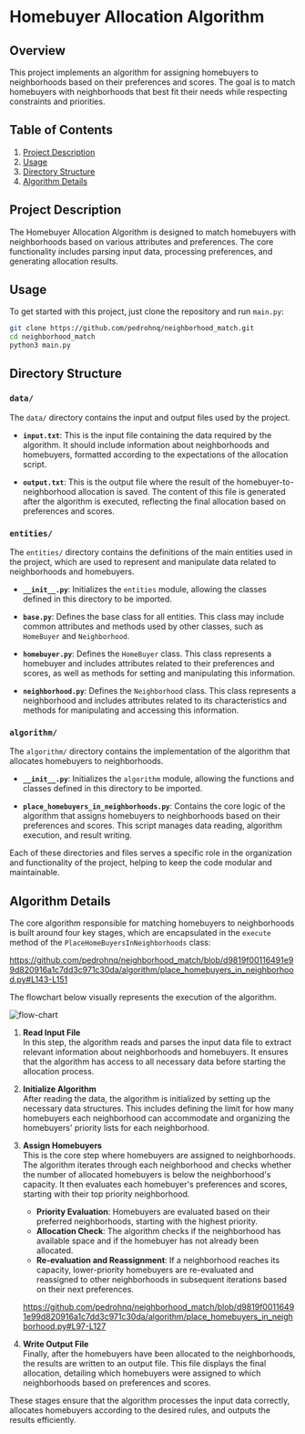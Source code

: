 # Homebuyer Allocation Algorithm

## Overview

This project implements an algorithm for assigning homebuyers to neighborhoods based on their preferences and scores. The goal is to match homebuyers with neighborhoods that best fit their needs while respecting constraints and priorities.

## Table of Contents

1. [Project Description](#project-description)
2. [Usage](#usage)
3. [Directory Structure](#directory-structure)
4. [Algorithm Details](#algorithm-details)

## Project Description

The Homebuyer Allocation Algorithm is designed to match homebuyers with neighborhoods based on various attributes and preferences. The core functionality includes parsing input data, processing preferences, and generating allocation results.

## Usage

To get started with this project, just clone the repository and run `main.py`:

```bash
git clone https://github.com/pedrohnq/neighborhood_match.git
cd neighborhood_match
python3 main.py
```

## Directory Structure

### `data/`

The `data/` directory contains the input and output files used by the project.

- **`input.txt`**: This is the input file containing the data required by the algorithm. It should include information about neighborhoods and homebuyers, formatted according to the expectations of the allocation script.

- **`output.txt`**: This is the output file where the result of the homebuyer-to-neighborhood allocation is saved. The content of this file is generated after the algorithm is executed, reflecting the final allocation based on preferences and scores.

### `entities/`

The `entities/` directory contains the definitions of the main entities used in the project, which are used to represent and manipulate data related to neighborhoods and homebuyers.

- **`__init__.py`**: Initializes the `entities` module, allowing the classes defined in this directory to be imported.

- **`base.py`**: Defines the base class for all entities. This class may include common attributes and methods used by other classes, such as `HomeBuyer` and `Neighborhood`.

- **`homebuyer.py`**: Defines the `HomeBuyer` class. This class represents a homebuyer and includes attributes related to their preferences and scores, as well as methods for setting and manipulating this information.

- **`neighborhood.py`**: Defines the `Neighborhood` class. This class represents a neighborhood and includes attributes related to its characteristics and methods for manipulating and accessing this information.

### `algorithm/`

The `algorithm/` directory contains the implementation of the algorithm that allocates homebuyers to neighborhoods.

- **`__init__.py`**: Initializes the `algorithm` module, allowing the functions and classes defined in this directory to be imported.

- **`place_homebuyers_in_neighborhoods.py`**: Contains the core logic of the algorithm that assigns homebuyers to neighborhoods based on their preferences and scores. This script manages data reading, algorithm execution, and result writing.

Each of these directories and files serves a specific role in the organization and functionality of the project, helping to keep the code modular and maintainable.


## Algorithm Details
The core algorithm responsible for matching homebuyers to neighborhoods is built around four key stages, which are encapsulated in the `execute` method of the `PlaceHomeBuyersInNeighborhoods` class:

https://github.com/pedrohnq/neighborhood_match/blob/d9819f00116491e99d820916a1c7dd3c971c30da/algorithm/place_homebuyers_in_neighborhood.py#L143-L151

The flowchart below visually represents the execution of the algorithm.

![flow-chart](https://github.com/user-attachments/assets/5b7d37d4-23b7-45a4-a486-cc8ccda73b53)

1. **Read Input File**  
   In this step, the algorithm reads and parses the input data file to extract relevant information about neighborhoods and homebuyers. It ensures that the algorithm has access to all necessary data before starting the allocation process.

2. **Initialize Algorithm**  
   After reading the data, the algorithm is initialized by setting up the necessary data structures. This includes defining the limit for how many homebuyers each neighborhood can accommodate and organizing the homebuyers' priority lists for each neighborhood.

3. **Assign Homebuyers**  
   This is the core step where homebuyers are assigned to neighborhoods. The algorithm iterates through each neighborhood and checks whether the number of allocated homebuyers is below the neighborhood's capacity. It then evaluates each homebuyer's preferences and scores, starting with their top priority neighborhood.

   - **Priority Evaluation**: Homebuyers are evaluated based on their preferred neighborhoods, starting with the highest priority. 
   - **Allocation Check**: The algorithm checks if the neighborhood has available space and if the homebuyer has not already been allocated.
   - **Re-evaluation and Reassignment**: If a neighborhood reaches its capacity, lower-priority homebuyers are re-evaluated and reassigned to other neighborhoods in subsequent iterations based on their next preferences.

   https://github.com/pedrohnq/neighborhood_match/blob/d9819f00116491e99d820916a1c7dd3c971c30da/algorithm/place_homebuyers_in_neighborhood.py#L97-L127

4. **Write Output File**  
   Finally, after the homebuyers have been allocated to the neighborhoods, the results are written to an output file. This file displays the final allocation, detailing which homebuyers were assigned to which neighborhoods based on preferences and scores.

These stages ensure that the algorithm processes the input data correctly, allocates homebuyers according to the desired rules, and outputs the results efficiently.
